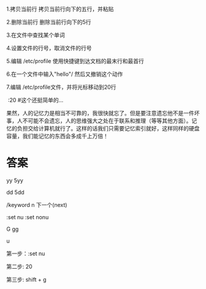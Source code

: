 1.拷贝当前行	拷贝当前行向下的五行，并粘贴

2.删除当前行	删除当前行向下的5行

3.在文件中查找某个单词

4.设置文件的行号，取消文件的行号

5.编辑	/etc/profile 使用快捷键到达文档的最末行和最首行

6.在一个文件中输入"hello"/  然后又撤销这个动作

7.编辑 /etc/profile文件，并将光标移动到20行

​	:20  #这个还挺简单的...

果然，人的记忆力是相当不可靠的，我很快就忘了。但是要注意遗忘他不是一件坏事，人不可能不会遗忘，人的思维强大之处在于联系和推理（等等其他方面）。记忆的负担交给计算机就行了。这样的话我们只需要记忆索引就好，这样同样的硬盘容量，我们能记忆的东西会多成千上万倍！



# 答案

yy	5yy

dd	5dd

/keyword	n 下一个(next)

:set nu	:set nonu

G gg

u

第一步：:set nu

第二步:	20

第三步:	shift + g